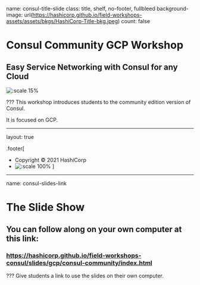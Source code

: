 name: consul-title-slide
class: title, shelf, no-footer, fullbleed
background-image: url(https://hashicorp.github.io/field-workshops-assets/assets/bkgs/HashiCorp-Title-bkg.jpeg)
count: false

# Consul Community GCP Workshop
## Easy Service Networking with Consul for any Cloud

![:scale 15%](https://hashicorp.github.io/field-workshops-assets/assets/logos/logo_consul.png)

???
This workshop introduces students to the community edition version of Consul.

It is focused on GCP.

---
layout: true

.footer[
- Copyright © 2021 HashiCorp
- ![:scale 100%](https://hashicorp.github.io/field-workshops-assets/assets/logos/HashiCorp_Icon_Black.svg)
]

---
name: consul-slides-link
# The Slide Show
## You can follow along on your own computer at this link:
### https://hashicorp.github.io/field-workshops-consul/slides/gcp/consul-community/index.html

???
Give students a link to use the slides on their own computer.
